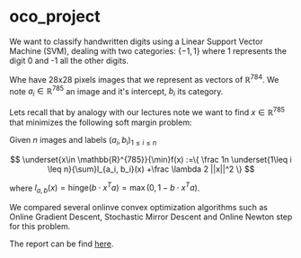 # oco_project
We want to classify handwritten digits using a Linear
Support Vector Machine (SVM), dealing with two categories: $\{-1, 1\}$
where 1 represents the digit 0 and -1 all the other digits.

Whe have 28x28 pixels images that we represent as vectors of
$\mathbb{R}^{784}$. We note $a_i \in \mathbb{R}^{785}$ an image and
it's intercept, $b_i$ its category.

Lets recall that by analogy with our lectures note we want to find
$x \in \mathbb{R}^{785}$ that minimizes the following soft margin
problem:

Given $n$ images and labels $(a_i, b_i)_{1\leq i \leq n}$

$$ \underset{x\in \mathbb{R}^{785}}{\min}f(x) :=\{  \frac 1n \underset{1\leq i \leq n}{\sum}l_{a_i, b_i}(x) +\frac \lambda 2 ||x||^2 \} $$

where
$l_{a,b}(x) = \text{hinge}(b \cdot x^T a) = \max ( 0, 1-b\cdot x^Ta )$.

We compared several onlinve convex optimization algorithms such as Online Gradient Descent, Stochastic Mirror Descent and Online Newton step for this problem. 

The report can be find [here](https://github.com/Ferdinand-Genans/oco_project/blob/main/Report_OCO_project.pdf).
